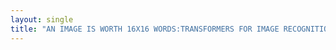 ```yaml
---
layout: single
title: "AN IMAGE IS WORTH 16X16 WORDS:TRANSFORMERS FOR IMAGE RECOGNITION AT SCALE (ViT) Reivew"
---
```

